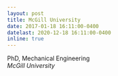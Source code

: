 ```yaml
---
layout: post
title: McGill University
date: 2017-01-18 16:11:00-0400
datelast: 2020-12-18 16:11:00-0400
inline: true
---
```


PhD, Mechanical Engineering<br>
*McGill University*